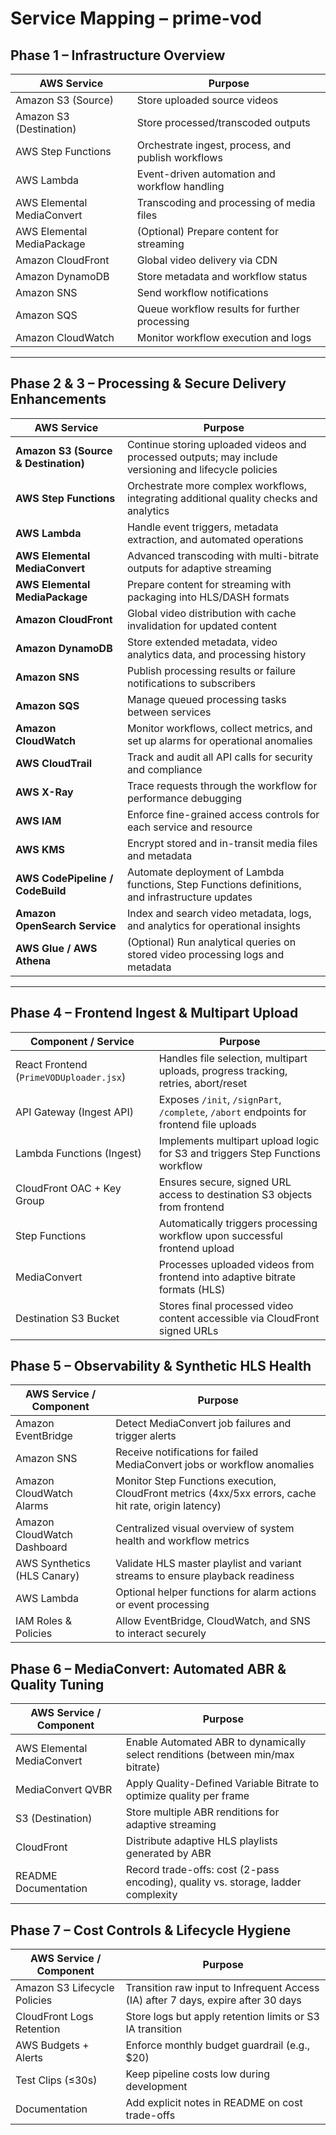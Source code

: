 # Service Mapping – prime-vod

## Phase 1 – Infrastructure Overview

| AWS Service                | Purpose |
|----------------------------|---------|
| Amazon S3 (Source)         | Store uploaded source videos |
| Amazon S3 (Destination)    | Store processed/transcoded outputs |
| AWS Step Functions         | Orchestrate ingest, process, and publish workflows |
| AWS Lambda                 | Event-driven automation and workflow handling |
| AWS Elemental MediaConvert | Transcoding and processing of media files |
| AWS Elemental MediaPackage | (Optional) Prepare content for streaming |
| Amazon CloudFront          | Global video delivery via CDN |
| Amazon DynamoDB            | Store metadata and workflow status |
| Amazon SNS                 | Send workflow notifications |
| Amazon SQS                 | Queue workflow results for further processing |
| Amazon CloudWatch          | Monitor workflow execution and logs |

---

## Phase 2 & 3 – Processing & Secure Delivery Enhancements

| AWS Service                          | Purpose                                                                                               |
| ------------------------------------ | ----------------------------------------------------------------------------------------------------- |
| **Amazon S3 (Source & Destination)** | Continue storing uploaded videos and processed outputs; may include versioning and lifecycle policies |
| **AWS Step Functions**               | Orchestrate more complex workflows, integrating additional quality checks and analytics               |
| **AWS Lambda**                       | Handle event triggers, metadata extraction, and automated operations                                  |
| **AWS Elemental MediaConvert**       | Advanced transcoding with multi-bitrate outputs for adaptive streaming                                |
| **AWS Elemental MediaPackage**       | Prepare content for streaming with packaging into HLS/DASH formats                                    |
| **Amazon CloudFront**                | Global video distribution with cache invalidation for updated content                                 |
| **Amazon DynamoDB**                  | Store extended metadata, video analytics data, and processing history                                 |
| **Amazon SNS**                       | Publish processing results or failure notifications to subscribers                                    |
| **Amazon SQS**                       | Manage queued processing tasks between services                                                       |
| **Amazon CloudWatch**                | Monitor workflows, collect metrics, and set up alarms for operational anomalies                       |
| **AWS CloudTrail**                   | Track and audit all API calls for security and compliance                                             |
| **AWS X-Ray**                        | Trace requests through the workflow for performance debugging                                         |
| **AWS IAM**                          | Enforce fine-grained access controls for each service and resource                                    |
| **AWS KMS**                          | Encrypt stored and in-transit media files and metadata                                                |
| **AWS CodePipeline / CodeBuild**     | Automate deployment of Lambda functions, Step Functions definitions, and infrastructure updates       |
| **Amazon OpenSearch Service**        | Index and search video metadata, logs, and analytics for operational insights                         |
| **AWS Glue / AWS Athena**            | (Optional) Run analytical queries on stored video processing logs and metadata                        |

---

## Phase 4 – Frontend Ingest & Multipart Upload

| Component / Service             | Purpose |
|--------------------------------|---------|
| React Frontend (`PrimeVODUploader.jsx`) | Handles file selection, multipart uploads, progress tracking, retries, abort/reset |
| API Gateway (Ingest API)       | Exposes `/init`, `/signPart`, `/complete`, `/abort` endpoints for frontend file uploads |
| Lambda Functions (Ingest)      | Implements multipart upload logic for S3 and triggers Step Functions workflow |
| CloudFront OAC + Key Group     | Ensures secure, signed URL access to destination S3 objects from frontend |
| Step Functions                 | Automatically triggers processing workflow upon successful frontend upload |
| MediaConvert                   | Processes uploaded videos from frontend into adaptive bitrate formats (HLS) |
| Destination S3 Bucket          | Stores final processed video content accessible via CloudFront signed URLs |


## Phase 5 – Observability & Synthetic HLS Health

| AWS Service / Component          | Purpose |
|---------------------------------|---------|
| Amazon EventBridge               | Detect MediaConvert job failures and trigger alerts |
| Amazon SNS                       | Receive notifications for failed MediaConvert jobs or workflow anomalies |
| Amazon CloudWatch Alarms         | Monitor Step Functions execution, CloudFront metrics (4xx/5xx errors, cache hit rate, origin latency) |
| Amazon CloudWatch Dashboard      | Centralized visual overview of system health and workflow metrics |
| AWS Synthetics (HLS Canary)     | Validate HLS master playlist and variant streams to ensure playback readiness |
| AWS Lambda                       | Optional helper functions for alarm actions or event processing |
| IAM Roles & Policies             | Allow EventBridge, CloudWatch, and SNS to interact securely |


## Phase 6 – MediaConvert: Automated ABR & Quality Tuning

| AWS Service / Component    | Purpose                                                                           |
| -------------------------- | --------------------------------------------------------------------------------- |
| AWS Elemental MediaConvert | Enable Automated ABR to dynamically select renditions (between min/max bitrate)   |
| MediaConvert QVBR          | Apply Quality-Defined Variable Bitrate to optimize quality per frame              |
| S3 (Destination)           | Store multiple ABR renditions for adaptive streaming                              |
| CloudFront                 | Distribute adaptive HLS playlists generated by ABR                                |
| README Documentation       | Record trade-offs: cost (2-pass encoding), quality vs. storage, ladder complexity |

## Phase 7 – Cost Controls & Lifecycle Hygiene

| AWS Service / Component      | Purpose                                                                           |
| ---------------------------- | --------------------------------------------------------------------------------- |
| Amazon S3 Lifecycle Policies | Transition raw input to Infrequent Access (IA) after 7 days, expire after 30 days |
| CloudFront Logs Retention    | Store logs but apply retention limits or S3 IA transition                         |
| AWS Budgets + Alerts         | Enforce monthly budget guardrail (e.g., \$20)                                     |
| Test Clips (≤30s)            | Keep pipeline costs low during development                                        |
| Documentation                | Add explicit notes in README on cost trade-offs                                   |
